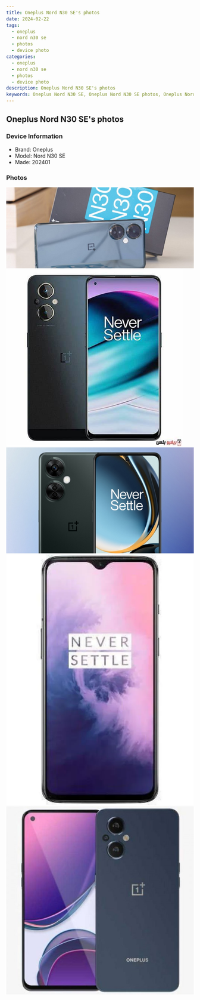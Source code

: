 ```yaml
---
title: Oneplus Nord N30 SE's photos
date: 2024-02-22
tags: 
  - oneplus
  - nord n30 se
  - photos
  - device photo
categories: 
  - oneplus
  - nord n30 se
  - photos
  - device photo
description: Oneplus Nord N30 SE's photos
keywords: Oneplus Nord N30 SE, Oneplus Nord N30 SE photos, Oneplus Nord N30 SE device photo
---
```


## Oneplus Nord N30 SE's photos

### Device Information

- Brand: Oneplus
- Model: Nord N30 SE
- Made: 202401

### Photos

![/images/best-assets/devices/oneplus/oneplus-nord-n30-se/1.jpg](/images/best-assets/devices/oneplus/oneplus-nord-n30-se/1.jpg)
![/images/best-assets/devices/oneplus/oneplus-nord-n30-se/2.jpg](/images/best-assets/devices/oneplus/oneplus-nord-n30-se/2.jpg)
![/images/best-assets/devices/oneplus/oneplus-nord-n30-se/3.jpg](/images/best-assets/devices/oneplus/oneplus-nord-n30-se/3.jpg)
![/images/best-assets/devices/oneplus/oneplus-nord-n30-se/4.jpg](/images/best-assets/devices/oneplus/oneplus-nord-n30-se/4.jpg)
![/images/best-assets/devices/oneplus/oneplus-nord-n30-se/5.jpg](/images/best-assets/devices/oneplus/oneplus-nord-n30-se/5.jpg)
